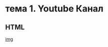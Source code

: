# тема 1. Youtube Канал

## HTML
[img](https://metarankings.ru/images/uploads/Sekiro-Shadows-Die-Twice-boxart-cover.jpg)
